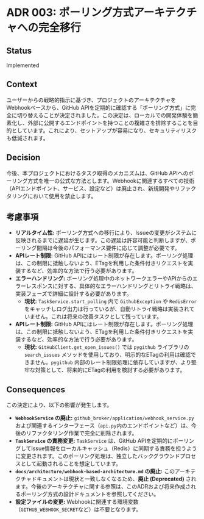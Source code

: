 # ADR 003: ポーリング方式アーキテクチャへの完全移行

## Status

Implemented

## Context

ユーザーからの戦略的指示に基づき、プロジェクトのアーキテクチャをWebhookベースから、GitHub APIを定期的に確認する「ポーリング方式」に完全に切り替えることが決定されました。この決定は、ローカルでの開発体験を簡素化し、外部に公開するエンドポイントを持つことの複雑さを排除することを目的としています。これにより、セットアップが容易になり、セキュリティリスクも低減されます。

## Decision

今後、本プロジェクトにおけるタスク取得のメカニズムは、GitHub APIへのポーリング方式を唯一の公式な方法とします。Webhookに関連するすべての技術（APIエンドポイント、サービス、設定など）は廃止され、新規開発やリファクタリングにおいて使用を禁止します。

## 考慮事項

- **リアルタイム性:** ポーリング方式への移行により、Issueの変更がシステムに反映されるまでに遅延が生じます。この遅延は許容可能と判断しますが、ポーリング間隔は今後のパフォーマンス要件に応じて調整が必要です。
- **APIレート制限:** GitHub APIにはレート制限が存在します。ポーリング処理は、この制限に抵触しないよう、ETagを利用した条件付きリクエストを実装するなど、効率的な方法で行う必要があります。
- **エラーハンドリング:** ポーリング処理中のネットワークエラーやAPIからのエラーレスポンスに対する、具体的なエラーハンドリングとリトライ戦略は、実装フェーズで詳細に設計する必要があります。
  - **現状:** `TaskService.start_polling` 内で `GithubException` や `RedisError` をキャッチしログ出力は行っているが、自動リトライ戦略は実装されていません。これは将来の改善タスクとして残っています。
- **APIレート制限:** GitHub APIにはレート制限が存在します。ポーリング処理は、この制限に抵触しないよう、ETagを利用した条件付きリクエストを実装するなど、効率的な方法で行う必要があります。
  - **現状:** `GitHubClient.get_open_issues()` では `pygithub` ライブラリの `search_issues` メソッドを使用しており、明示的なETagの利用は確認できません。`pygithub` 内部のレート制限処理に依存していますが、より堅牢な対策として、将来的にETagの利用を検討する必要があります。

## Consequences

この決定により、以下の影響が発生します。

- **`WebhookService` の廃止:** `github_broker/application/webhook_service.py` および関連するインターフェース（`api.py`内のエンドポイントなど）は、今後のリファクタリング作業で完全に削除されます。
- **`TaskService` の責務変更:** `TaskService` は、GitHub APIを定期的にポーリングしてIssue情報をローカルキャッシュ（Redis）に同期する責務を担うように変更されます。このポーリング処理は、独立したバックグラウンドプロセスとして起動されることを想定しています。
- **`docs/architecture/webhook-based-architecture.md` の廃止:** このアーキテクチャドキュメントは現状と一致しなくなるため、**廃止 (Deprecated)** されます。今後のアーキテクチャに関する参照は、このADRおよび将来作成されるポーリング方式の設計ドキュメントを参照してください。
- **設定ファイルの変更:** Webhookに関連する環境変数（`GITHUB_WEBHOOK_SECRET`など）は不要となります。
